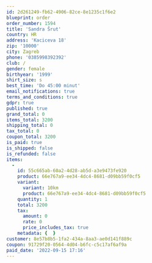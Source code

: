 ```yaml
---
id: 2d261249-fb62-4906-82ce-8e1235c1f6e2
blueprint: order
order_number: 1594
title: 'Sandra Šrut'
country: HR
address: 'Kaciceva 18'
zip: '10000'
city: Zagreb
phone: '0385998392392'
club: /
gender: female
birthyear: '1999'
shirt_size: s
best_time: 'Do 45:00 minut'
email_notifications: true
terms_and_conditions: true
gdpr: true
published: true
grand_total: 0
items_total: 3200
shipping_total: 0
tax_total: 0
coupon_total: 3200
is_paid: true
is_shipped: false
is_refunded: false
items:
  -
    id: 55c665ab-60a2-4d28-ab5d-a3e9473fe920
    product: 66e767a9-ee34-4dc4-8681-d09bb59f0cf5
    variant:
      variant: 10km
      product: 66e767a9-ee34-4dc4-8681-d09bb59f0cf5
    quantity: 1
    total: 3200
    tax:
      amount: 0
      rate: 0
      price_includes_tax: true
    metadata: {  }
customer: 8e57b8b5-1fa2-434a-8aa3-ae0d141f889c
coupon: 91729f20-0564-4d04-b6fc-c5c17af6af9a
paid_date: '2022-09-15 17:16'
---
```

